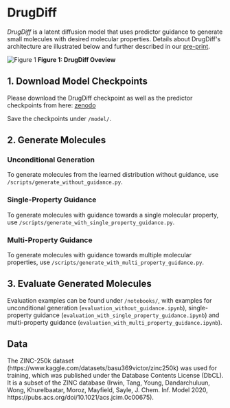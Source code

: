 # DrugDiff

_DrugDiff_ is a latent diffusion model that uses predictor guidance to generate small molecules with desired molecular properties.
Details about DrugDiff's architecture are illustrated below and further described in our [pre-print](https://doi.org/10.1101/2024.07.17.603873).

![Figure 1](https://github.com/MarieOestreich/DrugDiff/blob/main/DrugDiff-Overview.jpg)
__Figure 1: DrugDiff Oveview__

## 1. Download Model Checkpoints

Please download the DrugDiff checkpoint as well as the predictor checkpoints from here: [zenodo](https://zenodo.org/records/12755763)

Save the checkpoints under ```/model/```. 

## 2. Generate Molecules

### Unconditional Generation
To generate molecules from the learned distribution without guidance, use ```/scripts/generate_without_guidance.py```.

### Single-Property Guidance
To generate molecules with guidance towards a single molecular property, use ```/scripts/generate_with_single_property_guidance.py```.

### Multi-Property Guidance
To generate molecules with guidance towards multiple molecular properties, use ```/scripts/generate_with_multi_property_guidance.py```.

## 3. Evaluate Generated Molecules
Evaluation examples can be found under ```/notebooks/```, with examples for unconditional generation (```evaluation_without_guidance.ipynb```), single-property guidance (```evaluation_with_single_property_guidance.ipynb```) and multi-property guidance (```evaluation_with_multi_property_guidance.ipynb```).

## Data
The ZINC-250k dataset (ht</span>tps://</span>w</span>ww.kaggle.com/datasets/basu369victor/zinc250k) was used for training, which was published under the Database Contents License (DbCL). It is a subset of the ZINC database (Irwin, Tang, Young, Dandarchuluun, Wong, Khurelbaatar, Moroz, Mayfield, Sayle, J. Chem. Inf. Model 2020, ht</span>tps\://</span>pubs.acs.org/doi/10.1021/acs.jcim.0c00675).

